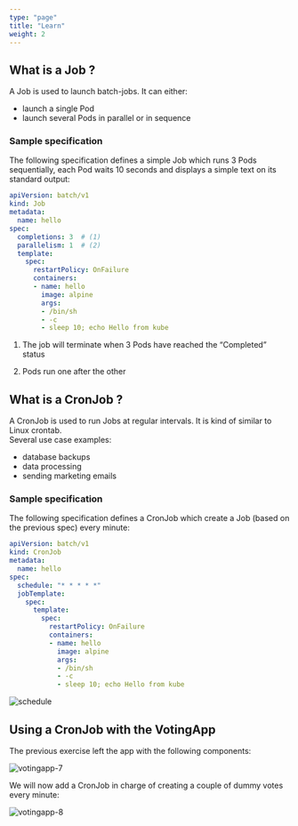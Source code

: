 ```yaml
---
type: "page"
title: "Learn"
weight: 2
---
```


## What is a Job ?

A Job is used to launch batch-jobs. It can either:  

- launch a single Pod
- launch several Pods in parallel or in sequence

### Sample specification

The following specification defines a simple Job which runs 3 Pods sequentially, each Pod waits 10 seconds and displays a simple text on its standard output:

``` yaml
apiVersion: batch/v1                 
kind: Job
metadata:
  name: hello
spec:
  completions: 3  # (1)
  parallelism: 1  # (2)
  template:
    spec:
      restartPolicy: OnFailure
      containers:
      - name: hello
        image: alpine
        args:
        - /bin/sh
        - -c
        - sleep 10; echo Hello from kube
```

1. The job will terminate when 3 Pods have reached the “Completed” status

2. Pods run one after the other

## What is a CronJob ?

A CronJob is used to run Jobs at regular intervals. It is kind of similar to Linux crontab.  
Several use case examples:  

- database backups
- data processing
- sending marketing emails

### Sample specification

The following specification defines a CronJob which create a Job (based on the previous spec) every minute:

``` yaml
apiVersion: batch/v1
kind: CronJob
metadata:
  name: hello
spec:
  schedule: "* * * * *" 
  jobTemplate:
    spec:
      template:
        spec:
          restartPolicy: OnFailure
          containers:
          - name: hello
            image: alpine
            args:
            - /bin/sh
            - -c
            - sleep 10; echo Hello from kube
```

![schedule](schedule.png)

## Using a CronJob with the VotingApp

The previous exercise left the app with the following components:

![votingapp-7](votingapp-7.png)

We will now add a CronJob in charge of creating a couple of dummy votes every minute:

![votingapp-8](votingapp-8.png)

